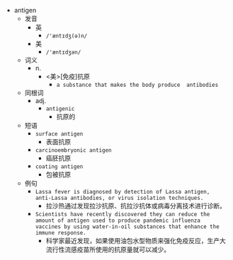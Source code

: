- antigen
  - 发音
    - 英
      - `/'æntɪdʒ(ə)n/`
    - 美
      - `/'æntɪdʒən/`
  - 词义
    - n.
      - <美>[免疫]抗原
        - `a substance that makes the body produce  antibodies `
  - 同根词
    - adj.
      - `antigenic`
        - 抗原的
  - 短语
    - `surface antigen`
      - 表面抗原 
    - `carcinoembryonic antigen`
      - 癌胚抗原 
    - `coating antigen`
      - 包被抗原 
  - 例句
    - `Lassa fever is diagnosed by detection of Lassa antigen, anti-Lassa antibodies, or virus isolation techniques.`
      - 拉沙热通过发现拉沙抗原、抗拉沙抗体或病毒分离技术进行诊断。
    - `Scientists have recently discovered they can reduce the amount of antigen used to produce pandemic influenza vaccines by using water-in-oil substances that enhance the immune response.`
      - 科学家最近发现，如果使用油包水型物质来强化免疫反应，生产大流行性流感疫苗所使用的抗原量就可以减少。


